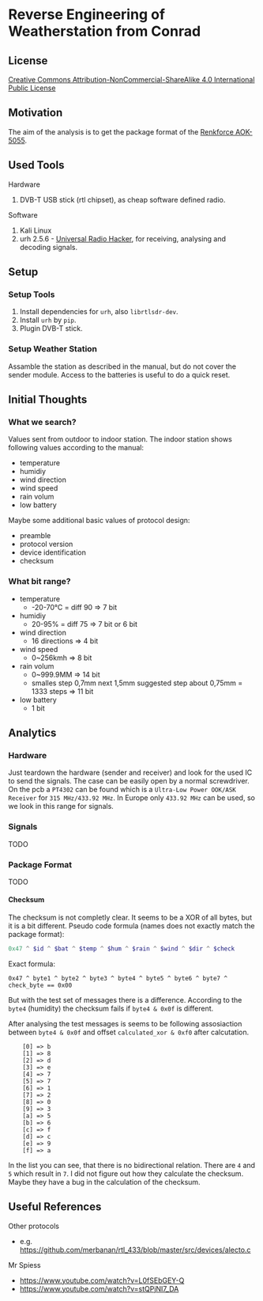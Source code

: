 # Reverse Engineering of Weatherstation from Conrad

## License

[Creative Commons Attribution-NonCommercial-ShareAlike 4.0 International Public License](https://creativecommons.org/licenses/by-nc-sa/4.0/)

## Motivation

The aim of the analysis is to get the package format of the [Renkforce AOK-5055](https://www.conrad.de/de/renkforce-aok-5055-funk-wetterstation-vorhersage-fuer-12-bis-24-stunden-1267773.html).

## Used Tools

Hardware

1. DVB-T USB stick (rtl chipset), as cheap software defined radio.

Software

1. Kali Linux
1. urh 2.5.6 - [Universal Radio Hacker](https://github.com/jopohl/urh), for receiving, analysing and decoding signals.

## Setup

### Setup Tools

1. Install dependencies for `urh`, also `librtlsdr-dev`.
1. Install `urh` by `pip`.
1. Plugin DVB-T stick.

### Setup Weather Station

Assamble the station as described in the manual, but do not cover the sender module. Access to the batteries is useful to do a quick reset.

## Initial Thoughts

### What we search?

Values sent from outdoor to indoor station. The indoor station shows following values according to the manual:

 * temperature
 * humidiy
 * wind direction
 * wind speed
 * rain volum
 * low battery

Maybe some additional basic values of protocol design:
 
 * preamble
 * protocol version
 * device identification
 * checksum

### What bit range?

 * temperature
   * -20-70°C = diff 90 => 7 bit
 * humidiy
   * 20-95% = diff 75 => 7 bit or 6 bit
 * wind direction
   * 16 directions => 4 bit
 * wind speed
   * 0~256kmh => 8 bit
 * rain volum
   * 0~999.9MM => 14 bit
   * smalles step 0,7mm next 1,5mm suggested step about 0,75mm = 1333 steps => 11 bit
 * low battery
   * 1 bit
 
## Analytics

### Hardware

Just teardown the hardware (sender and receiver) and look for the used IC to send the signals. The case can be easily open by a normal screwdriver.
On the pcb a `PT4302` can be found which is a `Ultra-Low Power OOK/ASK Receiver` for `315 MHz/433.92 MHz`.
In Europe only `433.92 MHz` can be used, so we look in this range for signals.

### Signals

TODO

### Package Format

TODO

#### Checksum

The checksum is not completly clear. It seems to be a XOR of all bytes, but it is a bit different. Pseudo code formula (names does not exactly match the package format):
```php
0x47 ^ $id ^ $bat ^ $temp ^ $hum ^ $rain ^ $wind ^ $dir ^ $check
```

Exact formula:
```
0x47 ^ byte1 ^ byte2 ^ byte3 ^ byte4 ^ byte5 ^ byte6 ^ byte7 ^ check_byte == 0x00
```

But with the test set of messages there is a difference. According to the `byte4` (humidity) the checksum fails if `byte4 & 0x0f` is different.

After analysing the test messages is seems to be following assosiaction between `byte4 & 0x0f` and offset `calculated_xor & 0xf0` after calcutation.
```
    [0] => b
    [1] => 8
    [2] => d
    [3] => e
    [4] => 7
    [5] => 7
    [6] => 1
    [7] => 2
    [8] => 0
    [9] => 3
    [a] => 5
    [b] => 6
    [c] => f
    [d] => c
    [e] => 9
    [f] => a
```

In the list you can see, that there is no bidirectional relation. There are `4` and `5` which result in `7`. I did not figure out how they calculate the checksum. Maybe they have a bug in the calculation of the checksum.

## Useful References

Other protocols

 * e.g. https://github.com/merbanan/rtl_433/blob/master/src/devices/alecto.c

Mr Spiess

 * https://www.youtube.com/watch?v=L0fSEbGEY-Q
 * https://www.youtube.com/watch?v=stQPjNI7_DA

